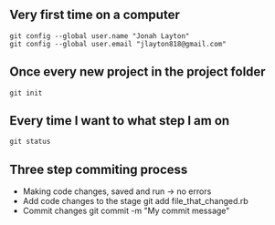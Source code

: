Very first time on a computer 
----------------------------

    git config --global user.name "Jonah Layton"
    git config --global user.email "jlayton818@gmail.com"

Once every new project in the project folder
--------------------------------------------

    git init

Every time I want to what step I am on 
-------------------------------------
    git status 

Three step commiting process 
----------------------------

* Making code changes, saved and run -> no errors
* Add code changes to the stage
    git add file_that_changed.rb
* Commit changes
    git commit -m "My commit message"